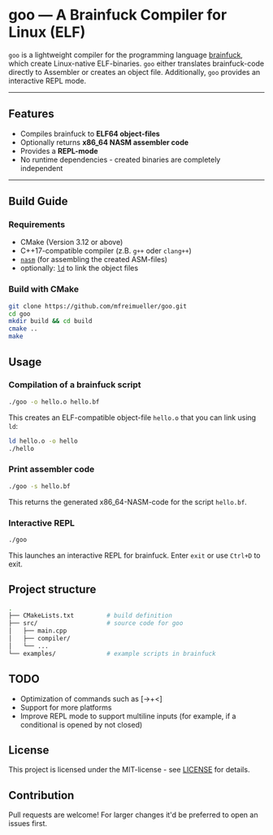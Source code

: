 # goo — A Brainfuck Compiler for Linux (ELF)

`goo` is a lightweight compiler for the programming language [brainfuck](https://en.wikipedia.org/wiki/Brainfuck), which create Linux-native ELF-binaries.
`goo` either translates brainfuck-code directly to Assembler or creates an object file. Additionally, `goo` provides an interactive REPL mode.

---

## Features

- Compiles brainfuck to **ELF64 object-files**
- Optionally returns **x86_64 NASM assembler code**
- Provides a **REPL-mode**
- No runtime dependencies - created binaries are completely independent

---

## Build Guide

### Requirements

- CMake (Version 3.12 or above)
- C++17-compatible compiler (z.B. `g++` oder `clang++`)
- [`nasm`](https://www.nasm.us/) (for assembling the created ASM-files)
- optionally: [`ld`](https://man7.org/linux/man-pages/man1/ld.1.html) to link the object files

### Build with CMake

```bash
git clone https://github.com/mfreimueller/goo.git
cd goo
mkdir build && cd build
cmake ..
make
```

## Usage

### Compilation of a brainfuck script

```bash
./goo -o hello.o hello.bf
```

This creates an ELF-compatible object-file `hello.o` that you can link using `ld`:

```bash
ld hello.o -o hello
./hello
```

### Print assembler code

```bash
./goo -s hello.bf
```

This returns the generated x86_64-NASM-code for the script `hello.bf`.

### Interactive REPL

```bash
./goo
```

This launches an interactive REPL for brainfuck. Enter `exit` or use `Ctrl+D` to exit.

## Project structure

```bash
.
├── CMakeLists.txt         # build definition
├── src/                   # source code for goo
│   ├── main.cpp
│   ├── compiler/
│   └── ...
└── examples/              # example scripts in brainfuck
```

## TODO

- Optimization of commands such as [->+<]
- Support for more platforms
- Improve REPL mode to support multiline inputs (for example, if a conditional is opened by not closed)

## License

This project is licensed under the MIT-license - see [LICENSE](LICENSE) for details.

## Contribution

Pull requests are welcome! For larger changes it'd be preferred to open an issues first.
